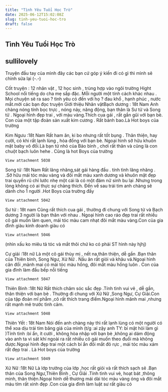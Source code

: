 ```yaml
---
title: "Tình Yêu Tuổi Học Trò"
date: 2025-06-12T15:02:08Z
slug: tinh-yeu-tuoi-hoc-tro
draft: false
---
```


## Tình Yêu Tuổi Học Trò

## sullilovely

Truyện đầu tay của mình đây các bạn cứ góp ý kiến đi có gì thì mình sẽ chỉnh sửa lại (-.-)
 
Cốt truyện :
12 nhân vật , 12 học sinh , trùng hợp vào ngôi trường Hight School nổi tiếng do cha mẹ sắp đặc. Mỗi người một tính cách khác nhau . Mọi chuyện sẽ ra sao ? tình yêu có đến với họ ? đau khổ , hạnh phúc , nước mắt.mời các bạn đọc truyện
Giới thiệu Nhân vật​Bạch dương : 18t Nam
Anh chàng nóng tính bọc trực , nóng nảy, năng động, bạn thân là Sư tử và Song tử . Ngoại hình đẹp trai , với màu vàng.Thích cua gái , rất gần gũi với bạn bè. Con của một tập đoàn sản xuất kim cương . Rất bảnh bao.Là Hot boys của trường


	
	

Kim Ngưu :18t Nam
Rất ham ăn, ki bo nhưng rất tốt bụng . Thân thiện, hay cười, có khi rất lạnh lùng , hòa đồng với bạn bè. Ngoại hình sỡ hữu khuôn mặt baby vô đối.Là bạn từ nhỏ của Bảo bình , chơi rất thân và cũng là con chuột bạch luôn hehe . Cũng là hot Boys của trường


	View attachment 5038
	

 
Song tử :18t Nam
Rất lăng nhăng,sát gái hàng đầu . tính tình lăng nhăng . .Sỡ hữu mái tóc màu vàng và đôi mắt màu xanh dương và khuôn mặt đẹp trai quyến rũ chỉ lước nhẹ một cái là có một đám nữ sinh bu lại .Nhưng trong lòng không có ai thực sự chàng thích. Đến về sau trái tim anh chàng sẽ dành cho 1 người .Hot Boys của trường đấy


	View attachment 5042
	

 
Sư tử : 18t nam
Cũng rất thích cua gái , thường đi chung với Song tử và Bạch dương 3 người là bạn thân với nhau . Ngoại hình cao ráo đẹp trai rất nhiều cô gái muốn làm quen, mái tóc màu cam nhạt đôi mắt màu vàng.Con của gia đỉnh giàu kinh doanh giàu có

	View attachment 5046
	
(nhìn xấu ko  miêu tả tóc và mắt thôi chứ ko có phải ST hình này hjhj)
 
 
Cự giải :18t nữ
Là một cô gái thùy mị , nết na,thân thiện, dễ gần .Bạn thân của Thiên bình, Song Ngư, Xử Nữ . Nấu ăn rất giỏi và khâu vá.Ngoại hình cân đối ,mảnh mai có mái tóc màu hồng, đôi mắt màu hồng luôn . Con của gia đình làm đầu bếp nỗi tiếng


	View attachment 5047
	
 
 
 
Thiên Bình :18t Nữ 
Rất thích chăm sóc sắc đẹp .Tính tình vui vẽ , dễ gần, thân thiện với bạn bè . Thường đi chung với Xử Nữ ,Song Ngư, Cự Giải.Con của tập đoàn mĩ phẫm ,cô rất thích trang điểm.Ngoại hình mãnh mai ,nhưng rất mạnh mẽ trước tình cảm.


	View attachment 5048
	

 
 
Thiên Yết : 18t Nam
Nói đến anh chàng này thì rất lạnh lùng có một người có thể xoa dịu trái tim băng giá của mình (t/g :ai zậy anh TY: bí mật hỏi làm gì )Tính tình :bí ẩn, ít cười , không hòa nhập với bạn bè ,không ai dám động vào anh ta vì sát khí ngoài ra rất nhiều cô gái muốn theo đuổi mà không được.Ngoại hình đẹp trai một cách bí ẩn đôi  mắt đỏ rực , mái tóc màu xám rất đẹp trai  . Là Hot boys của trường


	View attachment 5049
	
 
 
 
 
Xử Nữ :18t Nữ
Là lớp trưởng của lớp ,học rất giỏi và rất thích sạch sẽ .Bạn thân của Song Ngư,Thiên Bình , Cự Giải .Tính tình vui vẻ, hoạt bát ,thông minh, thân thiện.Ngoại hình dễ thương mái dài tóc màu vàng óng và đôi mắt màu tím rất xinh đẹp .Con của gia đình làm luật sư rất giàu có